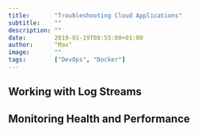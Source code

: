 ```yaml
---
title:       "Troubleshooting Cloud Applications"
subtitle:    ""
description: ""
date:        2019-01-19T08:55:00+01:00
author:      "Max"
image:       ""
tags:        ["DevOps", "Docker"]
---
```


## Working with Log Streams

## Monitoring Health and Performance